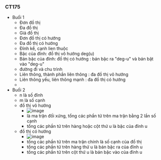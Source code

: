 ### CT175
- Buổi 1
  - Đơn đồ thị
  - Đa đồ thị
  - Giả đồ thị
  - Đơn đồ thị có hướng
  - Đa đồ thị có hướng
  - Đỉnh kề, cạnh lien thuộc
  - Bậc của đỉnh: đồ thị vô hướng deg(u)
  - Bán bậc của đỉnh: đồ thị có hướng : bán bậc ra "deg-u" và bán bật vào "deg-u"
  - đường đi và chu trình
  - Liên thông, thành phần liên thông : đa đồ thị vô hướng
  - Liên thông yếu, liên thông mạnh : đa đồ thị có hướng
  - 
- Buổi 2
  - n là số đỉnh
  - m là số cạnh
  - đồ thị vô hướng
    - ![image](https://user-images.githubusercontent.com/98395447/194019592-7377e425-82d8-4d15-91ea-b6d3c9214387.png)
    - là ma trận đối xứng, tổng các phần tử trên ma trận bằng 2 lần số cạnh
    - tổng các phần tử trên hàng hoặc cột thứ u là bậc của đỉnh u
  - đồ thị có hướng
    - ![image](https://user-images.githubusercontent.com/98395447/194021693-ed5c1675-dc69-40e6-aa62-7f472605477b.png)
    - tổng các phần tử trên ma trận chính là số cạnh của đồ thị
    - tổng các phần tử trên hàng thứ u là bán bậc ra của đỉnh u
    - tồng các phần tử trên cột thứ u là bán bậc vào của đỉnh u
                                                                                                                                                                
